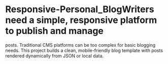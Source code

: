 # Responsive-Personal_BlogWriters need a simple, responsive platform to publish and manage 
posts. Traditional CMS platforms can be too complex for basic 
blogging needs. This project builds a clean, mobile-friendly blog 
template with posts rendered dynamically from JSON or local data.

